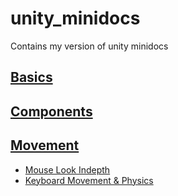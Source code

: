 # unity_minidocs

Contains my version of unity minidocs

 ## [Basics](https://github.com/aptinstaller/unity_minidocs/blob/master/basics.md)
 ## [Components](https://github.com/aptinstaller/unity_minidocs/blob/master/components.md)
 ## [Movement](https://github.com/aptinstaller/unity_minidocs/blob/master/movement.md)
  - [Mouse Look Indepth](https://github.com/aptinstaller/unity_minidocs/blob/master/mouselook.md)
  - [Keyboard Movement & Physics](https://github.com/aptinstaller/unity_minidocs/blob/master/playermovement.md)
